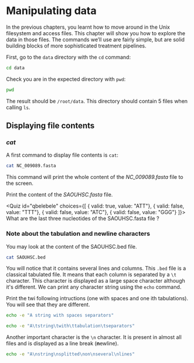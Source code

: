 <script>
import Quiz from "components/Quiz.svelte";
</script>
# Manipulating data
In the previous chapters, you learnt how to move around in the Unix filesystem and access files. 
This chapter will show you how to explore the data in those files. 
The commands we’ll use are fairly simple, but are solid building blocks of more sophisticated treatment pipelines.

First, go to the `data` directory with the `cd` command:

``` bash
cd data
```

Check you are in the expected directory with `pwd`:

```bash
pwd
```

The result should be `/root/data`. This directory should contain 5 files when calling `ls`.

## Displaying file contents

### *cat*

A first command to display file contents is `cat`:

```bash
cat NC_009089.fasta
```

This command will print the whole content of the _NC_009089.fasta_ file to the screen.


Print the content of the _SAOUHSC.fasta_ file. 

<!--
>> What are the last three nucleotides of the SAOUHSC.fasta file ? <<
(*) CAG
( ) ELE
( ) ATC
( ) BEL
-->

<Quiz id="qbelebele" choices={[
	{ valid: true, value: "ATT"},
	{ valid: false, value: "TTT"},
	{ valid: false, value: "ATC"},
	{ valid: false, value: "GGG"}
]}>
	<span slot="prompt">
		What are the last three nucleotides of the SAOUHSC.fasta file ?
	</span>
</Quiz>

### Note about the tabulation and newline characters

You may look at the content of the SAOUHSC.bed file. 

```bash
cat SAOUHSC.bed
```

You will notice that it contains several lines and columns. 
This `.bed` file is a classical tabulated file. It means that each
column is separated by a `\t` character. This character is displayed as 
a large space character although it's different. We can print 
any character string using the `echo` command. 

Print the twi following intructions (one with spaces and one ith tabulations). You will
see that they are different.

```bash
echo -e "A string with spaces separators"
```

```bash
echo -e "A\tstring\twith\ttabulation\tseparators"
```

Another important character is the `\n` character. 
It is present in almost all files and is displayed
as a line break (**n**ewline).

```bash
echo -e "A\nstring\nsplitted\non\nseveral\nlines"
```

